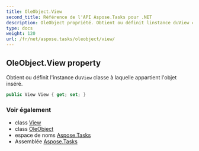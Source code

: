 ```yaml
---
title: OleObject.View
second_title: Référence de l'API Aspose.Tasks pour .NET
description: OleObject propriété. Obtient ou définit linstance duView classe à laquelle appartient lobjet inséré.
type: docs
weight: 120
url: /fr/net/aspose.tasks/oleobject/view/
---
```

## OleObject.View property

Obtient ou définit l'instance du`View` classe à laquelle appartient l'objet inséré.

```csharp
public View View { get; set; }
```

### Voir également

* class [View](../../view/)
* class [OleObject](../)
* espace de noms [Aspose.Tasks](../../oleobject/)
* Assemblée [Aspose.Tasks](../../../)


